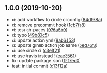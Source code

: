 ## 1.0.0 (2019-10-20)

* ci: add workflow to circle ci config ([84d978a](https://github.com/danhuang1202/react-one-toast/commit/84d978a))
* ci: remove precommit hook ([1cb7fa8](https://github.com/danhuang1202/react-one-toast/commit/1cb7fa8))
* ci: test gh-pages ([976a5b9](https://github.com/danhuang1202/react-one-toast/commit/976a5b9))
* ci: typo ([49b80c5](https://github.com/danhuang1202/react-one-toast/commit/49b80c5))
* ci: update action yml ([8ab6453](https://github.com/danhuang1202/react-one-toast/commit/8ab6453))
* ci: update gihub action job name ([6ed76f8](https://github.com/danhuang1202/react-one-toast/commit/6ed76f8))
* ci: use circle ci ([c3e1f21](https://github.com/danhuang1202/react-one-toast/commit/c3e1f21))
* ci: use travis instead ! ([eae3561](https://github.com/danhuang1202/react-one-toast/commit/eae3561))
* fix: update package.json ([19f7ed0](https://github.com/danhuang1202/react-one-toast/commit/19f7ed0))
* feat: initial commit ([d13f12a](https://github.com/danhuang1202/react-one-toast/commit/d13f12a))
